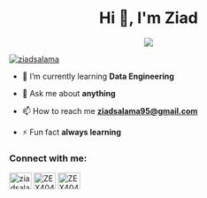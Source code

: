 <h1 align="center">Hi 👋, I'm Ziad</h1>

<p align="center">
  <a href="#"><img src="https://readme-typing-svg.herokuapp.com?lines=Software+Engineer;Flutter+Developer&center=true&width=500&height=50"></a>
</p>

<p align="left">
  <a href="#"><img src="https://komarev.com/ghpvc/?username=ziadsalama95&label=Profile%20views&color=0e75b6&style=flat" alt="ziadsalama"></a> 
</p>

- 🌱 I’m currently learning **Data Engineering**

- 💬 Ask me about **anything**

- 📫 How to reach me **ziadsalama95@gmail.com**

- ⚡ Fun fact **always learning**

<h3 align="left">Connect with me:</h3>
<p align="left">
<a href="https://linkedin.com/in/ziadsalama/" target="blank"><img align="center" src="https://raw.githubusercontent.com/rahuldkjain/github-profile-readme-generator/master/src/images/icons/Social/linked-in-alt.svg" alt="ziadsalama" height="30" width="40" /></a>
<a href="https://fb.com/ZEX404" target="blank"><img align="center" src="https://raw.githubusercontent.com/rahuldkjain/github-profile-readme-generator/master/src/images/icons/Social/facebook.svg" alt="ZEX404" height="30" width="40" /></a>
<a href="https://www.youtube.com/@ZEX404" target="blank"><img align="center" src="https://raw.githubusercontent.com/rahuldkjain/github-profile-readme-generator/master/src/images/icons/Social/youtube.svg" alt="ZEX404" height="30" width="40" /></a>
